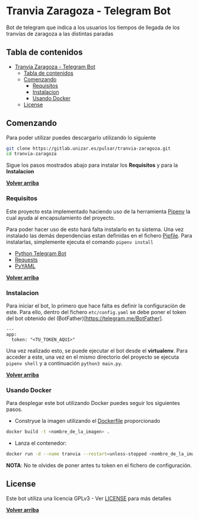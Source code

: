 # Tranvia Zaragoza - Telegram Bot

Bot de telegram que indica a los usuarios los tiempos de llegada de los tranvías
de zaragoza a las distintas paradas

## Tabla de contenidos

- [Tranvia Zaragoza - Telegram Bot](#tranvia-zaragoza---telegram-bot)
    - [Tabla de contenidos](#tabla-de-contenidos)
    - [Comenzando](#comenzando)
        - [Requisitos](#requisitos)
        - [Instalacion](#instalacion)
        - [Usando Docker](#usando-docker)
    - [License](#license)

## Comenzando

Para poder utilizar puedes descargarlo utilizando lo siguiente

```sh
git clone https://gitlab.unizar.es/pulsar/tranvia-zaragoza.git
cd tranvia-zaragoza
```

Sigue los pasos mostrados abajo para instalar los **Requisitos** y para la **Instalacion**

**[Volver arriba](#tabla-de-contenidos)**

### Requisitos

Este proyecto esta implementado haciendo uso de la herramienta
[Pipenv](https://docs.pipenv.org/) la cual ayuda al encapsulamiento del proyecto.

Para poder hacer uso de esto hará falta instalarlo en tu sistema. Una vez instalado
las demás dependencias estan definidas en el fichero [Pipfile](Pipfile). Para
instalarlas, simplemente ejecuta el comando `pipenv install`

- [Python Telegram Bot](https://github.com/python-telegram-bot/python-telegram-bot)
- [Requests](http://docs.python-requests.org/en/master/)
- [PyYAML](http://pyyaml.org/wiki/PyYAMLDocumentation)

**[Volver arriba](#tabla-de-contenidos)**

### Instalacion

Para iniciar el bot, lo primero que hace falta es definir la configuración
de este. Para ello, dentro del fichero `etc/config.yaml` se debe poner el token 
del bot obtenido del (BotFather)[https://telegram.me/BotFather].

```
---
app:
  token: "<TU_TOKEN_AQUI>"
```

Una vez realizado esto, se puede ejecutar el bot desde el **virtualenv**.
Para acceder a este, una vez en el mismo directorio del proyecto se ejecuta
`pipenv shell` y a continuación `python3 main.py`.

**[Volver arriba](#tabla-de-contenidos)**

### Usando Docker

Para desplegar este bot utilizando Docker puedes seguir los siguientes pasos.

- Constryue la imagen utilizando el [Dockerfile](Dockerfile) proporcionado

```sh
docker build -t <nombre_de_la_imagen> .
```

- Lanza el contenedor:
 
```sh
docker run -d --name tranvia --restart=unless-stopped <nombre_de_la_imagen>
```

**NOTA**: No te olvides de poner antes tu token en el fichero de configuración.

## License

Este bot utiliza una licencia GPLv3 - Ver [LICENSE](LICENSE) para más detalles

**[Volver arriba](#tabla-de-contenidos)**